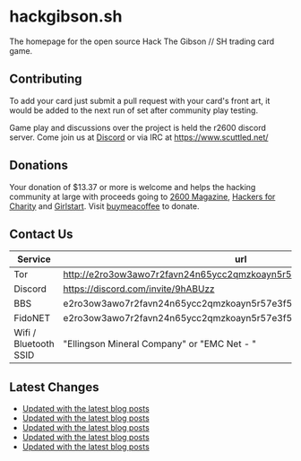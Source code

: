 # hackgibson.sh
The homepage for the open source Hack The Gibson // SH trading card game.


## Contributing

To add your card just submit a pull request with your card's front art, it would be added to the next run of set after community play testing.

Game play and discussions over the project is held the r2600 discord server. Come join us at [Discord](https://discord.com/invite/9hABUzz) or via IRC at https://www.scuttled.net/


## Donations

Your donation of $13.37 or more is welcome and helps the hacking community at large with proceeds going to [2600 Magazine](https://2600.com/), [Hackers for Charity](https://hackersforcharity.org) and [Girlstart](https://girlstart.org).  Visit [buymeacoffee](https://www.buymeacoffee.com/hackgibson.sh) to donate.


## Contact Us

Service | url
-|-
Tor | http://e2ro3ow3awo7r2favn24n65ycc2qmzkoayn5r57e3f56nvjwdcgg32ad.onion
Discord | https://discord.com/invite/9hABUzz
BBS | e2ro3ow3awo7r2favn24n65ycc2qmzkoayn5r57e3f56nvjwdcgg32ad.onion:23
FidoNET | e2ro3ow3awo7r2favn24n65ycc2qmzkoayn5r57e3f56nvjwdcgg32ad.onion:24554
Wifi / Bluetooth SSID | "Ellingson Mineral Company" or "EMC Net - <fidonet address>"

## Latest Changes
<!-- BLOG-POST-LIST:START -->
- [Updated with the latest blog posts](https://github.com/DFW2600/hackgibson.sh/commit/b05d962f145148a7a94a6663e525dc1efe0c218a)
- [Updated with the latest blog posts](https://github.com/DFW2600/hackgibson.sh/commit/1bd5f701e0237e720dc426f3ad45bcb5b94ef253)
- [Updated with the latest blog posts](https://github.com/DFW2600/hackgibson.sh/commit/dcb7d2f71d183d7ac959e200ac8e18dcc95a5327)
- [Updated with the latest blog posts](https://github.com/DFW2600/hackgibson.sh/commit/4cea108d068f3243a7f2032b276b3b2c64c6986f)
- [Updated with the latest blog posts](https://github.com/DFW2600/hackgibson.sh/commit/96740ca47744b18bd6bf46eb4aab94dafdb5d042)
<!-- BLOG-POST-LIST:END -->
